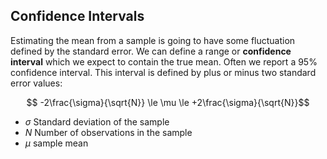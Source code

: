 ## Confidence Intervals

Estimating the mean from a sample is going to have some fluctuation defined by the standard error. We can define a range or **confidence interval** 
which we expect to contain the true mean. Often we report a 95% confidence interval. This interval is defined by plus or minus two standard error values:

$$ -2\frac{\sigma}{\sqrt{N}} \le \mu  \le +2\frac{\sigma}{\sqrt{N}}$$

- $\sigma$ Standard deviation of the sample
- $N$ Number of observations in the sample
- $\mu$ sample mean


